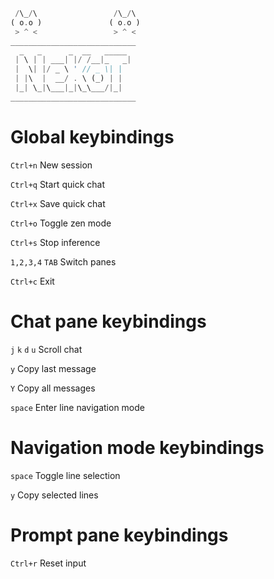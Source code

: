 ```rust
 /\_/\                 /\_/\
( o.o )               ( o.o )
 > ^ <                 > ^ <
____________________________
  _   _      _  __   _____
 | \ | | ___| |/ /__|_   _|
 |  \| |/ _ \ ' // _ \| |
 | |\  |  __/ . \ (_) | |
 |_| \_|\___|_|\_\___/|_|
____________________________
```

# Global keybindings

`Ctrl+n` New session
 <!------->
`Ctrl+q` Start quick chat
 <!------->
`Ctrl+x` Save quick chat
 <!------->
`Ctrl+o` Toggle zen mode
 <!------->
`Ctrl+s` Stop inference
 <!------->
`1,2,3,4` `TAB` Switch panes
 <!------->
`Ctrl+c` Exit

# Chat pane keybindings

`j` `k` `d` `u` Scroll chat
<!------->
`y` Copy last message
 <!------->
`Y` Copy all messages
 <!------->
`space` Enter line navigation mode

# Navigation mode keybindings

`space` Toggle line selection
 <!------->
`y` Copy selected lines

# Prompt pane keybindings

`Ctrl+r` Reset input
